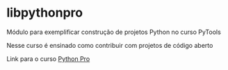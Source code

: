 # libpythonpro

Módulo para exemplificar construção de projetos Python no curso PyTools

Nesse curso é ensinado como contribuir com projetos de código aberto

Link para o curso [Python Pro](https://www.python.pro.br)